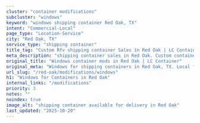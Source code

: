 ```yaml
---
cluster: "container modifications"
subcluster: "windows"
keyword: "windows shipping container Red Oak, TX"
intent: "Commercial-Local"
page_type: "Location-Service"
city: "Red Oak, TX"
service_type: "shipping container"
title_tag: "Custom Rfv shipping container Sales in Red Oak | LC Container"
meta_description: "shipping container sales in Red Oak. Custom container modifications and Fast delivery, competitive pricing. Serving modifications area. Quote ID: X8L. Call (214) 524-4168 for your free quote today."
original_title: "Windows container mods in Red Oak | LC Container"
original_meta: "Windows for shipping containers in Red Oak, TX. Local fabrication & pro install. LC Container — Since 2003. Get a quote."
url_slug: "/red-oak/modifications/windows"
h1: "Windows for Containers in Red Oak"
internal_links: "/modifications"
priority: 3
notes: ""
noindex: true
image_alt: "shipping container available for delivery in Red Oak"
last_updated: "2025-10-20"
---
```


<!-- TODO: Add unique city/inventory copy, images, and internal links here. -->
